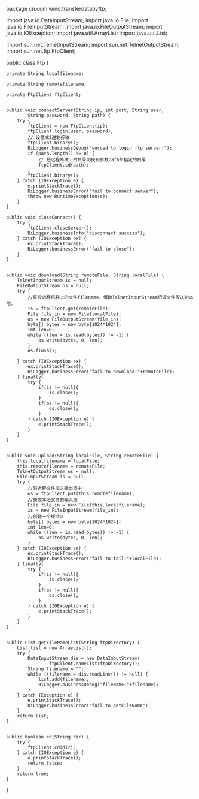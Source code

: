 package cn.com.wind.transferdatabyftp;

import java.io.DataInputStream;
import java.io.File;
import java.io.FileInputStream;
import java.io.FileOutputStream;
import java.io.IOException;
import java.util.ArrayList;
import java.util.List;

import sun.net.TelnetInputStream;
import sun.net.TelnetOutputStream;
import sun.net.ftp.FtpClient;



public class Ftp {
   
    private String localfilename;
   
    private String remotefilename;
   
    private FtpClient ftpClient;
    
   
    public void connectServer(String ip, int port, String user,
            String password, String path) {
        try {
            ftpClient = new FtpClient(ip);
            ftpClient.login(user, password);
            // 设置成2进制传输
            ftpClient.binary();
            BiLogger.businessDebug("succed to login ftp server!");
            if (path.length() != 0) {
                // 把远程系统上的目录切换到参数path所指定的目录
                ftpClient.cd(path);
            }
            ftpClient.binary();
        } catch (IOException e) {
            e.printStackTrace();
            BiLogger.businessError("fail to connect server");
            throw new RuntimeException(e);
        }
    }
   
    public void closeConnect() {
        try {
            ftpClient.closeServer();
            BiLogger.businessInfo("disconnect success");
        } catch (IOException ex) {
            ex.printStackTrace();
            BiLogger.businessError("fail to close");
        }
    }
    
   
    public void download(String remoteFile, String localFile) {
        TelnetInputStream is = null;
        FileOutputStream os = null;
        try {
            //获取远程机器上的文件filename，借助TelnetInputStream把该文件传送到本地。
            is = ftpClient.get(remoteFile);
            File file_in = new File(localFile);
            os = new FileOutputStream(file_in);
            byte[] bytes = new byte[1024*1024];
            int len=0;
            while ((len = is.read(bytes)) != -1) {
                os.write(bytes, 0, len);
            }
            os.flush();
            
        } catch (IOException ex) {
            ex.printStackTrace();
            BiLogger.businessError("fail to download:"+remoteFile);
        } finally{
            try {
                if(is != null){
                    is.close();
                }
                if(os != null){
                    os.close();
                }
            } catch (IOException e) {
                e.printStackTrace();
            }
        }
    }
    
   
    public void upload(String localFile, String remoteFile) {
        this.localfilename = localFile;
        this.remotefilename = remoteFile;
        TelnetOutputStream os = null;
        FileInputStream is = null;
        try {
            //将远程文件加入输出流中
            os = ftpClient.put(this.remotefilename);
            //获取本地文件的输入流
            File file_in = new File(this.localfilename);
            is = new FileInputStream(file_in);
            //创建一个缓冲区
            byte[] bytes = new byte[1024*1024];
            int len=0;
            while ((len = is.read(bytes)) != -1) {
                os.write(bytes, 0, len);
            }
        } catch (IOException ex) {
            ex.printStackTrace();
            BiLogger.businessError("fail to fail:"+localFile);
        } finally{
            try {
                if(is != null){
                    is.close();
                }
                if(os != null){
                    os.close();
                }
            } catch (IOException e) {
                e.printStackTrace();
            }
        }
    }
   
    
    public List getFileNameList(String ftpDirectory) {
        List list = new ArrayList();
        try {
            DataInputStream dis = new DataInputStream(
                    ftpClient.nameList(ftpDirectory));
            String filename = "";
            while ((filename = dis.readLine()) != null) {
                list.add(filename);
                BiLogger.businessDebug("fileName:"+filename);
            }
        } catch (Exception e) {
            e.printStackTrace();
            BiLogger.businessError("fail to getFileName");
        }
        return list;
    }
    
   
    public boolean cd(String dir) {
        try {
            ftpClient.cd(dir);
        } catch (IOException e) {
            e.printStackTrace();
            return false;
        }
        return true;
    }
}
